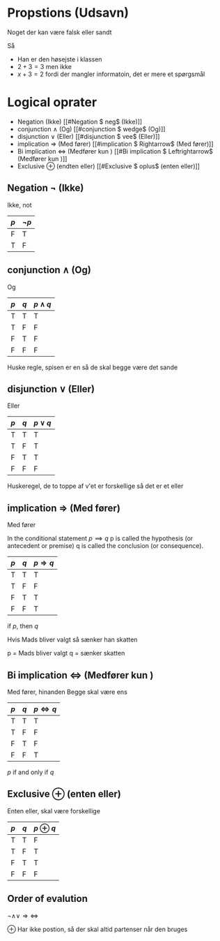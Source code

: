 	


# Propstions (Udsavn)

Noget der kan være falsk eller sandt

Så 
* Han er den høsejste i klassen
* $2 +3 = 3$
men ikke
* $x + 3 = 2$ fordi der mangler informatoin, det er mere et spørgsmål 


# Logical oprater
* Negation  (Ikke)                             [[#Negation $ neg$ (Ikke)]] 
* conjunction $\wedge$ (Og)                        [[#conjunction $ wedge$ (Og)]]
* disjunction $\vee$ (Eller)                        [[#disjunction $ vee$ (Eller)]]
* implication $\Rightarrow$ (Med fører)             [[#implication $ Rightarrow$ (Med fører)]]
* Bi implication $\Leftrightarrow$ (Medfører kun )  [[#Bi implication $ Leftrightarrow$ (Medfører kun )]]
* Exclusive $\oplus$ (endten eller)              [[#Exclusive $ oplus$ (enten eller)]]

## Negation $\neg$ (Ikke)

Ikke, not

| $p$ | $\neg p$ |
| --- | -------- |
| F   | T        |
| T   | F        |

##  conjunction $\wedge$ (Og)
Og 

| $p$ | $q$ | $p \wedge q$ |
| --- | --- | ------------ |
| T   | T   | T            |
| T   | F   | F            |
| F   | T   | F            |
| F   | F   | F            |
Huske regle, spisen er en så de skal begge være det sande

## disjunction $\vee$ (Eller)
Eller

| $p$ | $q$ | $p \vee q$ |
| --- | --- | ---------- |
| T   | T   | T          |
| T   | F   | T          |
| F   | T   | T          |
| F   | F   | F          |
Huskeregel, de to toppe af v'et er forskellige så det er et eller


## implication $\Rightarrow$ (Med fører)

Med fører 


 In the conditional statement 
$p \implies q$
p is called the hypothesis (or antecedent or premise) 
q is called the conclusion (or consequence).

| $p$ | $q$ | $p \Rightarrow q$ |
| --- | --- | ----------------- |
| T   | T   | T                 |
| T   | F   | F                 |
| F   | T   | T                 |
| F   | F   | T                 |

if $p$, then $q$

Hvis Mads bliver valgt så sænker han skatten

p = Mads bliver valgt
q = sænker skatten
## Bi implication $\Leftrightarrow$ (Medfører kun )
Med fører, hinanden
Begge skal være ens

| $p$ | $q$ | $p \Leftrightarrow q$ |
| --- | --- | --------------------- |
| T   | T   | T                     |
| T   | F   | F                     |
| F   | T   | F                     |
| F   | F   | T                     |

$p$ if and only if $q$

## Exclusive $\oplus$ (enten eller) 

Enten eller,
skal være forskellige

| $p$ | $q$ | $p \oplus q$ |
| --- | --- | ------------ |
| T   | T   | F            |
| T   | F   | T            |
| F   | T   | T            |
| F   | F   | F            |



## Order of evalution
$\neg \wedge \vee \Rightarrow \Leftrightarrow$


$\oplus$ Har ikke postion, så der skal altid partenser når den bruges
